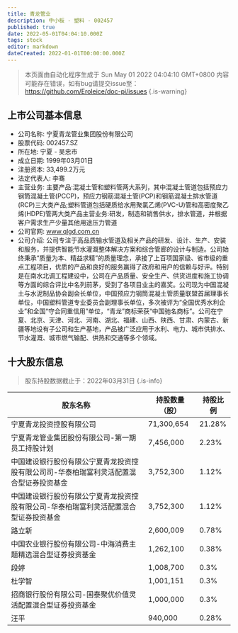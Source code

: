 ```yaml
---
title: 青龙管业
description: 中小板 - 塑料 - 002457
published: true
date: 2022-05-01T04:04:10.000Z
tags: stock
editor: markdown
dateCreated: 2022-01-01T00:00:00.000Z
---
```


> 本页面由自动化程序生成于 Sun May 01 2022 04:04:10 GMT+0800
> 内容可能存在错误，如有bug请提交issue至：https://github.com/Eroleice/doc-pi/issues
{.is-warning}

## 上市公司基本信息
- 公司名称: 宁夏青龙管业集团股份有限公司
- 股票代码: 002457.SZ
- 所在地: 宁夏 - 吴忠市
- 成立日期: 1999年03月01日
- 注册资本: 33,499.2万元
- 法定代表人: 李骞
- 主营业务: 主要产品:混凝土管和塑料管两大系列，其中混凝土管道包括预应力钢筒混凝土管(PCCP)，预应力钢筋混凝土管(PCP)和钢筋混凝土排水管道(RCP)三大类产品;塑料管道包括硬质给水用聚氯乙烯(PVC-U)管和高密度聚乙烯(HDPE)管两大类产品主营业务:研发，制造和销售供水，排水管道，并根据客户需求生产少量其他用途压力管道
- 公司官网: www.qlgd.com.cn
- 公司介绍: 公司专注于高品质输水管道及相关产品的研发、设计、生产、安装和服务，并提供智能节水灌溉整体解决方案和综合管廊的设计与制造。公司始终秉承“质量为本、精益求精”的质量理念，承接了上百项国家级、省市级的重点工程项目，优质的产品和良好的服务赢得了政府和用户的信赖与好评。特别是在南水北调工程建设中，公司在产品质量、安全生产、供货进度和施工协调等方面的综合评比中名列前茅，受到了各项目业主的嘉奖。公司现为中国混凝土与水泥制品协会副会长单位，中国预应力钢筒混凝土管质量联盟首届理事长单位，中国塑料管道专业委员会副理事长单位，多次被评为“全国优秀水利企业”和全国“守合同重信用”单位，“青龙”商标荣获“中国驰名商标”。公司在宁夏、北京、天津、河北、河南、湖北、福建、山西、陕西、甘肃、内蒙古、新疆等地设有子公司和生产基地，产品被广泛应用于水利、电力、城市供排水、节水灌溉、城市燃气输配、供热和交通等多个领域。


## 十大股东信息
> 股东持股数据截止于：2022年03月31日
{.is-info}

| 股东名称 | 持股数量（股） | 持股比例 |
| --- | --- | --- |
| 宁夏青龙投资控股有限公司 | 71,300,654 | 21.28% |
| 宁夏青龙管业集团股份有限公司-第一期员工持股计划 | 7,456,000 | 2.23% |
| 中国建设银行股份有限公宁夏青龙投资控股有限公司司-华泰柏瑞富利灵活配置混合型证券投资基金 | 3,752,300 | 1.12% |
| 中国建设银行股份有限公宁夏青龙投资控股有限公司-华泰柏瑞富利灵活配置混合型证券投资基金 | 3,752,300 | 1.12% |
| 路立新 | 2,600,009 | 0.78% |
| 中国农业银行股份有限公司-中海消费主题精选混合型证券投资基金 | 1,262,100 | 0.38% |
| 段婷 | 1,008,700 | 0.3% |
| 杜学智 | 1,001,151 | 0.3% |
| 招商银行股份有限公司-国泰聚优价值灵活配置混合型证券投资基金 | 1,000,000 | 0.3% |
| 汪平 | 940,000 | 0.28% |




